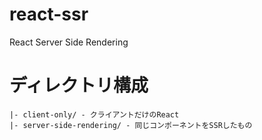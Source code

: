 # react-ssr
React Server Side Rendering

# ディレクトリ構成

```
|- client-only/ - クライアントだけのReact
|- server-side-rendering/ - 同じコンポーネントをSSRしたもの
```


